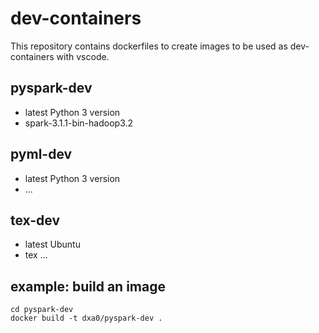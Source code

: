 # dev-containers

This repository contains dockerfiles to create images to be used as dev-containers with vscode.

## pyspark-dev
- latest Python 3 version
- spark-3.1.1-bin-hadoop3.2

## pyml-dev
- latest Python 3 version
- ...

## tex-dev
- latest Ubuntu
- tex ...

## example: build an image

```
cd pyspark-dev
docker build -t dxa0/pyspark-dev .
```
